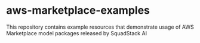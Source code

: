 # aws-marketplace-examples
This repository contains example resources that demonstrate usage of AWS Marketplace model packages released by SquadStack AI
